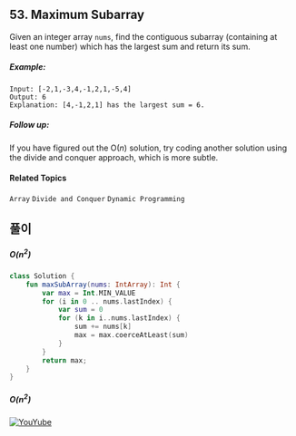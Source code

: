 ## 53. Maximum Subarray

Given an integer array `nums`, find the contiguous subarray (containing at least one number) which has the largest sum and return its sum.

##### Example:

```
Input: [-2,1,-3,4,-1,2,1,-5,4]
Output: 6
Explanation: [4,-1,2,1] has the largest sum = 6.
```

##### Follow up:

If you have figured out the O(_n_) solution, try coding another solution using the divide and conquer approach, which is more subtle.

#### Related Topics

`Array` `Divide and Conquer` `Dynamic Programming`

## 풀이

##### O(_n_<sup>2</sup>)

```kotlin
class Solution {
    fun maxSubArray(nums: IntArray): Int {
        var max = Int.MIN_VALUE
        for (i in 0 .. nums.lastIndex) {
            var sum = 0
            for (k in i..nums.lastIndex) {
                sum += nums[k]
                max = max.coerceAtLeast(sum)
            }
        }
        return max;
    }
}
```

##### O(_n_<sup>2</sup>)

[![YouYube](https://img.youtube.com/vi/2MmGzdiKR9Y/0.jpg)](https://www.youtube.com/watch?v=2MmGzdiKR9Y)